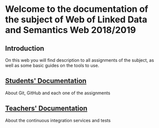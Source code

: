 # Welcome to the documentation of the subject of Web of Linked Data and Semantics Web 2018/2019

## Introduction

On this web you will find description to all assignments of the subject, as well as some basic guides on the tools to use.

## [Students' Documentation](https://websemanticsandlinkeddata.github.io/Documentacion/DOC_STUDENTS)
About Git, GitHub and each one of the assignments

## [Teachers' Documentation](https://websemanticsandlinkeddata.github.io/Documentacion/DOC_TEACHERS)
About the continuous integration services and tests
